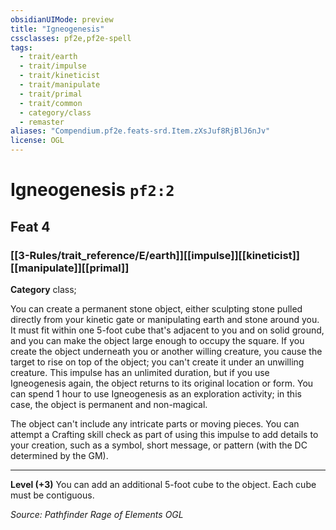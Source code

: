```yaml
---
obsidianUIMode: preview
title: "Igneogenesis"
cssclasses: pf2e,pf2e-spell
tags:
  - trait/earth
  - trait/impulse
  - trait/kineticist
  - trait/manipulate
  - trait/primal
  - trait/common
  - category/class
  - remaster
aliases: "Compendium.pf2e.feats-srd.Item.zXsJuf8RjBlJ6nJv"
license: OGL
---
```

# Igneogenesis `pf2:2`
## Feat 4
### [[3-Rules/trait_reference/E/earth]][[impulse]][[kineticist]][[manipulate]][[primal]]

**Category** class; 




You can create a permanent stone object, either sculpting stone pulled directly from your kinetic gate or manipulating earth and stone around you. It must fit within one 5-foot cube that's adjacent to you and on solid ground, and you can make the object large enough to occupy the square. If you create the object underneath you or another willing creature, you cause the target to rise on top of the object; you can't create it under an unwilling creature. This impulse has an unlimited duration, but if you use Igneogenesis again, the object returns to its original location or form. You can spend 1 hour to use Igneogenesis as an exploration activity; in this case, the object is permanent and non-magical.

The object can't include any intricate parts or moving pieces. You can attempt a Crafting skill check as part of using this impulse to add details to your creation, such as a symbol, short message, or pattern (with the DC determined by the GM).

* * *

**Level (+3)** You can add an additional 5-foot cube to the object. Each cube must be contiguous.

*Source: Pathfinder Rage of Elements*
*OGL*